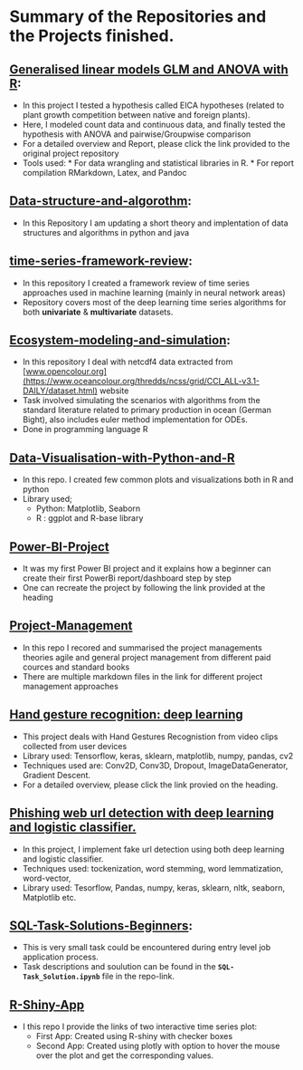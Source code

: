 # Summary of the Repositories and the Projects finished.

## [Generalised linear models GLM and ANOVA with R](https://github.com/sarker2018/Generalized-Linear-Models-GLM-and-ANOVA):
* In this project I tested a hypothesis called EICA hypotheses (related to plant growth competition between native and foreign plants).
* Here, I modeled count data and continuous data, and finally tested the hypothesis with ANOVA and pairwise/Groupwise comparison
* For a detailed overview and Report, please click the link provided to the original project repository
* Tools used: 
      * For data wrangling and statistical libraries in R.
      * For report compilation RMarkdown, Latex, and Pandoc

## [Data-structure-and-algorothm](https://github.com/sarker2018/Data-Structure-Algorithms):
* In this Repository I am updating a short theory and implentation of data structures and algorithms in python and java

## [time-series-framework-review](https://github.com/sarker2018/time-series-framework-review):
* In this repository I created a framework review of time series approaches used in machine learning (mainly in neural network areas)
* Repository covers most of the deep learning time series algorithms for both __univariate__ & __multivariate__ datasets.
## [Ecosystem-modeling-and-simulation](Ecosystem-modeling-and-simulation):
* In this repository I deal with netcdf4 data extracted from [www.opencolour.org](https://www.oceancolour.org/thredds/ncss/grid/CCI_ALL-v3.1-DAILY/dataset.html) website
* Task involved simulating the scenarios with algorithms from the standard literature related to primary production in ocean (German Bight), also includes euler method implementation for ODEs.
* Done in programming language R
## [Data-Visualisation-with-Python-and-R](https://github.com/sarker2018/Data-Visualisation-with-Python-and-R)
* In this repo. I created few common plots and visualizations both in R and python
* Library used; 
    * Python: Matplotlib, Seaborn
    * R : ggplot and R-base library

## [Power-BI-Project](https://github.com/sarker2018/Power-BI-Project-Beginner)
* It was my first Power BI project and it explains how a beginner can create their first PowerBi report/dashboard step by step
* One can recreate the project by following the link provided at the heading

## [Project-Management](https://github.com/sarker2018/Project-Management#project-management)
* In this repo I recored and summarised the project managements theories agile and general project management from different paid cources and standard books
* There are multiple markdown files in the link for different project management approaches
## [Hand gesture recognition: deep learning](https://github.com/sarker2018/Hand-Gesture-Recognition-Deep-Learning)
* This project deals with Hand Gestures Recognistion from video clips collected from user devices
* Library used: Tensorflow, keras, sklearn, matplotlib, numpy, pandas, cv2
* Techniques used are: Conv2D, Conv3D, Dropout, ImageDataGenerator, Gradient Descent.
* For a detailed overview, please click the link provied on the heading.

## [Phishing web url detection with deep learning and logistic classifier.](https://github.com/sarker2018/Phishing-Web-url-Detection-with-Deep-Learning-and-Logistic-classifier)
* In this project, I implement fake url detection using both deep learning and logistic classifier.
* Techniques used: tockenization, word stemming, word lemmatization, word-vector, 
* Library used: Tesorflow, Pandas, numpy, keras, sklearn, nltk, seaborn, Matplotlib etc.

## [SQL-Task-Solutions-Beginners](https://github.com/sarker2018/SQL-Task-Solutions-Beginners):
* This is very small task could  be encountered during entry level job application process. 
* Task descriptions and soulution can be found in the __`SQL-Task_Solution.ipynb`__ file in the repo-link.

## [R-Shiny-App](https://github.com/sarker2018/R-ShinyApp/blob/main/README.md)
* I this repo I provide the links of two interactive time series plot:
     * First App: Created using R-shiny with checker boxes
     * Second App: Created using plotly with option to hover the mouse over the plot and get the corresponding values.







